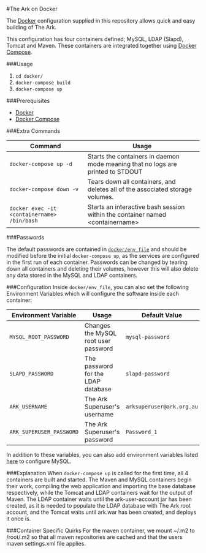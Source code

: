 #The Ark on Docker

The [Docker](https://www.docker.com) configuration supplied in this repository allows quick and easy building of The Ark.

This configuration has four containers defined; MySQL, LDAP (Slapd), Tomcat and Maven. These containers are integrated together using [Docker Compose](https://www.docker.com/products/docker-compose). 

###Usage

1. `cd docker/`
2. `docker-compose build`
3. `docker-compose up`

###Prerequisites
- [Docker](https://www.docker.com)
- [Docker Compose](https://www.docker.com/products/docker-compose)


###Extra Commands

Command				| Usage
--------------------------------|------------------------------
`docker-compose up -d` 				| Starts the containers in daemon mode meaning that no logs are printed to STDOUT
`docker-compose down -v` 			| Tears down all containers, and deletes all of the associated storage volumes.
`docker exec -it <containername> /bin/bash` 	| Starts an interactive bash session within the container named \<containername\>


###Passwords

The default passwords are contained in [`docker/env_file`](docker/env_file) and should be modified before the initial `docker-compose up`, as the services are configured in the first run of each container. Passwords can be changed by tearing down all containers and deleting their volumes, however this will also delete any data stored in the MySQL and LDAP containers.

###Configuration
Inside `docker/env_file`, you can also set the following Environment Variables which will configure the software inside each container:

Environment Variable 			| Usage	                                  | Default Value
----------------------------------------|-----------------------------------------|------------------------------
`MYSQL_ROOT_PASSWORD`			| Changes the MySQL root user password    | `mysql-password`
`SLAPD_PASSWORD`			| The password for the LDAP database      | `slapd-password`
`ARK_USERNAME`				| The Ark Superuser's username            | `arksuperuser@ark.org.au`
`ARK_SUPERUSER_PASSWORD`		| The Ark Superuser's password            | `Password_1`

In addition to these variables, you can also add environment variables listed [here](https://hub.docker.com/_/mysql/) to configure MySQL.

###Explanation
When `docker-compose up` is called for the first time, all 4 containers are built and started. The Maven and MySQL containers begin their work, compiling the web application and importing the base database respectively, while the Tomcat and LDAP containers wait for the output of Maven. The LDAP container waits until the ark-user-account jar has been created, as it is needed to populate the LDAP database with The Ark root account, and the Tomcat waits until ark.war has been created, and deploys it once is.

###Container Specific Quirks
For the maven container, we mount ~/.m2 to /root/.m2 so that all maven repositories are cached and that the users maven settings.xml file applies.
